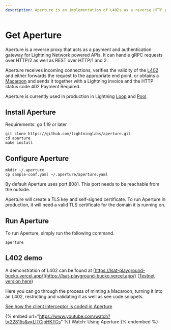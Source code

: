 ```yaml
---
description: Aperture is an implementation of L402s as a reverse HTTP proxy.
---
```


# Get Aperture

Aperture is a reverse proxy that acts as a payment and authentication gateway for Lightning Network powered APIs. It can handle gRPC requests over HTTP/2 as well as REST over HTTP/1 and 2.

Aperture receives incoming connections, verifies the validity of the [L402](../../the-lightning-network/l402/) and either forwards the request to the appropriate end point, or obtains a [Macaroon](../../the-lightning-network/l402/macaroons.md) and sends it together with a Lightning invoice and the HTTP status code 402 Payment Required.

Aperture is currently used in production in Lightning [Loop](../loop/) and [Pool](../pool/).

## Install Aperture

Requirements: go 1.19 or later

`git clone https://github.com/lightninglabs/aperture.git`\
`cd aperture`\
`make install`

## Configure Aperture

`mkdir ~/.aperture`\
`cp sample-conf.yaml ~/.aperture/aperture.yaml`

By default Aperture uses port 8081. This port needs to be reachable from the outside.

Aperture will create a TLS key and self-signed certificate. To run Aperture in production, it will need a valid TLS certificate for the domain it is running on.

## Run Aperture

To run Aperture, simply run the following command.

`aperture`

## L402 demo

A demonstration of L402 can be found at [https://lsat-playground-bucko.vercel.app/](https://lsat-playground-bucko.vercel.app/) ([Testnet version here](https://testnet-lsat-playground.vercel.app/))

Here you can go through the process of minting a Macaroon, turning it into an L402, restricting and validating it as well as see code snippets.

[See how the client interceptor is coded in Aperture](https://github.com/lightninglabs/aperture/blob/master/l402/client_interceptor.go)

{% embed url="https://www.youtube.com/watch?t=22815s&v=LlTCipHKTCs" %}
Watch: Using Aperture
{% endembed %}

